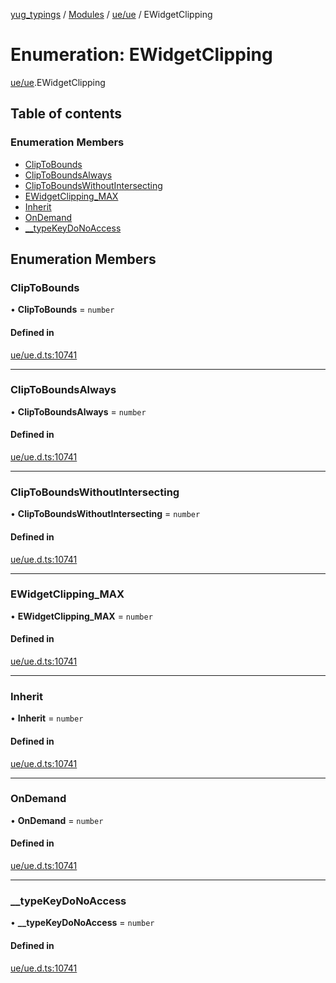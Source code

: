 [yug_typings](../README.md) / [Modules](../modules.md) / [ue/ue](../modules/ue_ue.md) / EWidgetClipping

# Enumeration: EWidgetClipping

[ue/ue](../modules/ue_ue.md).EWidgetClipping

## Table of contents

### Enumeration Members

- [ClipToBounds](ue_ue.EWidgetClipping.md#cliptobounds)
- [ClipToBoundsAlways](ue_ue.EWidgetClipping.md#cliptoboundsalways)
- [ClipToBoundsWithoutIntersecting](ue_ue.EWidgetClipping.md#cliptoboundswithoutintersecting)
- [EWidgetClipping\_MAX](ue_ue.EWidgetClipping.md#ewidgetclipping_max)
- [Inherit](ue_ue.EWidgetClipping.md#inherit)
- [OnDemand](ue_ue.EWidgetClipping.md#ondemand)
- [\_\_typeKeyDoNoAccess](ue_ue.EWidgetClipping.md#__typekeydonoaccess)

## Enumeration Members

### ClipToBounds

• **ClipToBounds** = `number`

#### Defined in

[ue/ue.d.ts:10741](https://github.com/YugMetaverse/yug_typings/blob/b7d9b19/ue/ue.d.ts#L10741)

___

### ClipToBoundsAlways

• **ClipToBoundsAlways** = `number`

#### Defined in

[ue/ue.d.ts:10741](https://github.com/YugMetaverse/yug_typings/blob/b7d9b19/ue/ue.d.ts#L10741)

___

### ClipToBoundsWithoutIntersecting

• **ClipToBoundsWithoutIntersecting** = `number`

#### Defined in

[ue/ue.d.ts:10741](https://github.com/YugMetaverse/yug_typings/blob/b7d9b19/ue/ue.d.ts#L10741)

___

### EWidgetClipping\_MAX

• **EWidgetClipping\_MAX** = `number`

#### Defined in

[ue/ue.d.ts:10741](https://github.com/YugMetaverse/yug_typings/blob/b7d9b19/ue/ue.d.ts#L10741)

___

### Inherit

• **Inherit** = `number`

#### Defined in

[ue/ue.d.ts:10741](https://github.com/YugMetaverse/yug_typings/blob/b7d9b19/ue/ue.d.ts#L10741)

___

### OnDemand

• **OnDemand** = `number`

#### Defined in

[ue/ue.d.ts:10741](https://github.com/YugMetaverse/yug_typings/blob/b7d9b19/ue/ue.d.ts#L10741)

___

### \_\_typeKeyDoNoAccess

• **\_\_typeKeyDoNoAccess** = `number`

#### Defined in

[ue/ue.d.ts:10741](https://github.com/YugMetaverse/yug_typings/blob/b7d9b19/ue/ue.d.ts#L10741)
